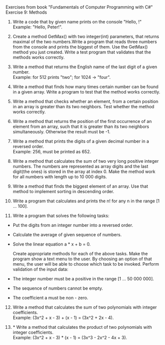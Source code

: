 Exercises from book "Fundamentals of Computer Programming with C#" Exercise 9: Methods

1. Write a code that by given name prints on the console "Hello, <name>!"
Example: "Hello, Peter!".

2. Create a method GetMax() with two integer(int) parameters, that
returns maximal of the two numbers.Write a program that reads three
numbers from the console and prints the biggest of them. Use the
GetMax() method you just created. Write a test program that validates
that the methods works correctly.

3. Write a method that returns the English name of the last digit of a
given number.  
Example: for 512 prints "two"; for 1024 -> "four".

4. Write a method that finds how many times certain number can be
found in a given array. Write a program to test that the method works
correctly.

5. Write a method that checks whether an element, from a certain position
in an array is greater than its two neighbors. Test whether the
method works correctly.

6. Write a method that returns the position of the first occurrence of an
element from an array, such that it is greater than its two neighbors
simultaneously. Otherwise the result must be -1.

7. Write a method that prints the digits of a given decimal number in a
reversed order.  
Example: 256, must be printed as 652.

8. Write a method that calculates the sum of two very long positive
integer numbers. The numbers are represented as array digits and
the last digit(the ones) is stored in the array at index 0. Make the
method work for all numbers with length up to 10 000 digits.

9. Write a method that finds the biggest element of an array. Use that
method to implement sorting in descending order.

10. Write a program that calculates and prints the n! for any n in the range [1 … 100].

11. Write a program that solves the following tasks: 
- Put the digits from an integer number into a reversed order.
- Calculate the average of given sequence of numbers.
- Solve the linear equation a * x + b = 0.

  Create appropriate methods for each of the above tasks.
  Make the program show a text menu to the user. By choosing an option
  of that menu, the user will be able to choose which task to be invoked.
  Perform validation of the input data: 
- The integer number must be a positive in the range [1 … 50 000 000]. 
- The sequence of numbers cannot be empty. 
- The coefficient a must be non - zero.

12. Write a method that calculates the sum of two polynomials with integer
coefficients.  
Example: (3x^2 + x - 3) + (x - 1) = (3x^2 + 2x - 4).

13. \* Write a method that calculates the product of two polynomials with
integer coefficients.  
Example: (3x^2 + x - 3) * (x - 1) = (3x^3 - 2x^2 - 4x + 3).  
